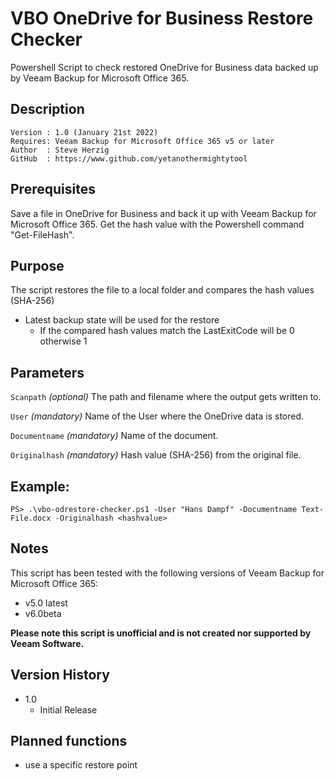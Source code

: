 # VBO OneDrive for Business Restore Checker
Powershell Script to check restored OneDrive for Business data backed up by Veeam Backup for Microsoft Office 365.

## Description
~~~~
Version : 1.0 (January 21st 2022)
Requires: Veeam Backup for Microsoft Office 365 v5 or later
Author  : Steve Herzig
GitHub  : https://www.github.com/yetanothermightytool
~~~~

## Prerequisites

Save a file in OneDrive for Business and back it up with Veeam Backup for Microsoft Office 365.
Get the hash value with the Powershell command "Get-FileHash".

## Purpose

The script restores the file to a local folder and compares the hash values (SHA-256)

   - Latest backup state will be used for the restore
	 - If the compared hash values match the LastExitCode will be 0 otherwise 1

## Parameters
  
  `Scanpath`
_(optional)_ The path and filename where the output gets written to.

 `User`
_(mandatory)_ Name of the User where the OneDrive data is stored.

 `Documentname`
_(mandatory)_ Name of the document.

 `Originalhash`
_(mandatory)_ Hash value (SHA-256) from the original file.


## Example: 
`PS> .\vbo-odrestore-checker.ps1 -User "Hans Dampf" -Documentname Text-File.docx -Originalhash <hashvalue>`
  
## Notes

This script has been tested with the following versions of Veeam Backup for Microsoft Office 365:
- v5.0 latest
- v6.0beta 

**Please note this script is unofficial and is not created nor supported by Veeam Software.**

## Version History

* 1.0
    * Initial Release
	
## Planned functions

- use a specific restore point

